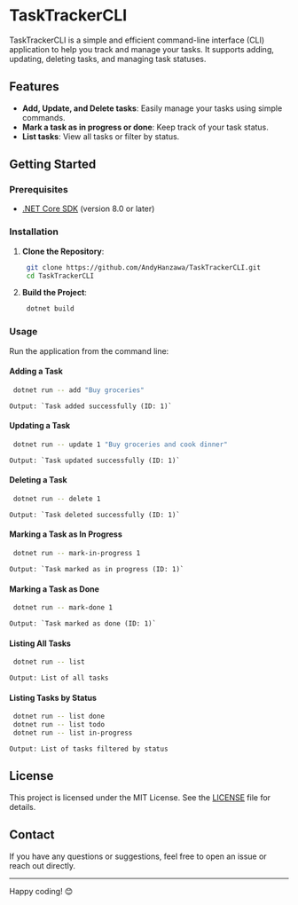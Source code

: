# TaskTrackerCLI

TaskTrackerCLI is a simple and efficient command-line interface (CLI) application to help you track and manage your tasks. It supports adding, updating, deleting tasks, and managing task statuses.

## Features

- **Add, Update, and Delete tasks**: Easily manage your tasks using simple commands.
- **Mark a task as in progress or done**: Keep track of your task status.
- **List tasks**: View all tasks or filter by status.

## Getting Started

### Prerequisites

- [.NET Core SDK](https://dotnet.microsoft.com/download) (version 8.0 or later)

### Installation

1. **Clone the Repository**:
   ```sh
    git clone https://github.com/AndyHanzawa/TaskTrackerCLI.git
    cd TaskTrackerCLI
   ```

2. **Build the Project**:
   ```sh
    dotnet build
   ```

### Usage

Run the application from the command line:

#### Adding a Task
   ```sh
	dotnet run -- add "Buy groceries"
   ```
    Output: `Task added successfully (ID: 1)`

#### Updating a Task
   ```sh
    dotnet run -- update 1 "Buy groceries and cook dinner"
   ```
    Output: `Task updated successfully (ID: 1)`

#### Deleting a Task
   ```sh
    dotnet run -- delete 1
   ```
    Output: `Task deleted successfully (ID: 1)`

#### Marking a Task as In Progress
   ```sh
    dotnet run -- mark-in-progress 1
   ```
    Output: `Task marked as in progress (ID: 1)`

#### Marking a Task as Done
   ```sh
    dotnet run -- mark-done 1
   ```
    Output: `Task marked as done (ID: 1)`

#### Listing All Tasks
   ```sh
    dotnet run -- list
   ```
    Output: List of all tasks

#### Listing Tasks by Status
   ```sh
    dotnet run -- list done
    dotnet run -- list todo
    dotnet run -- list in-progress
   ```
    Output: List of tasks filtered by status

## License

This project is licensed under the MIT License. See the [LICENSE](LICENSE) file for details.

## Contact

If you have any questions or suggestions, feel free to open an issue or reach out directly.

---

Happy coding! 😊
